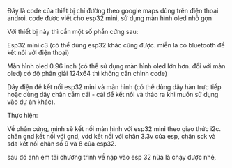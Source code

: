 Đây là code của thiết bị chỉ đường theo google maps dùng trên điện thoại androi. code được viết cho esp32 mini, sử dụng màn hình oled nhỏ gọn
 
Với thiết bị này thì cần một số phần cứng sau:

Esp32 mini c3 (có thể dùng esp32 khác cũng được. miễn là có bluetooth để kết nối với điện thoại)

Màn hình oled 0.96 inch (có thể sử dụng màn hình oled lớn hơn. đối với màn oled) có độ phân giải 124x64 thì không cần chỉnh code)

Dây điện để kết nối esp32 mini và màn hình (có thể dùng dây hàn trực tiếp hoặc dùng dây chân cắm cái - cái để kết nối và tháo ra khi muốn sử dụng vào dự án khác).

Thực hiện:  

Về phần cứng, mình sẽ kết nối màn hình với esp32 mini theo giao thức i2c. chân gnd kết nối với gnd, vdd kết nối với chân 3.3v của esp, chân sck và sda kết nối chân số 9 và 8 của esp32.

sau đó anh em tải chương trình về nạp vào esp 32 nữa là chạy được nhé,
